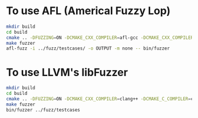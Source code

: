 # To use AFL (Americal Fuzzy Lop)

```bash
mkdir build
cd build
cmake .. -DFUZZING=ON -DCMAKE_CXX_COMPILER=afl-gcc -DCMAKE_CXX_COMPILER=afl-g++
make fuzzer
afl-fuzz -i ../fuzz/testcases/ -o OUTPUT -m none -- bin/fuzzer
```

# To use LLVM's libFuzzer

```bash
mkdir build
cd build
cmake .. -DFUZZING=ON -DCMAKE_CXX_COMPILER=clang++ -DCMAKE_C_COMPILER=clang -DSANITIZER=address -DLLVM_ROOT=<path to LLVM>
make fuzzer
bin/fuzzer ../fuzz/testcases
```

